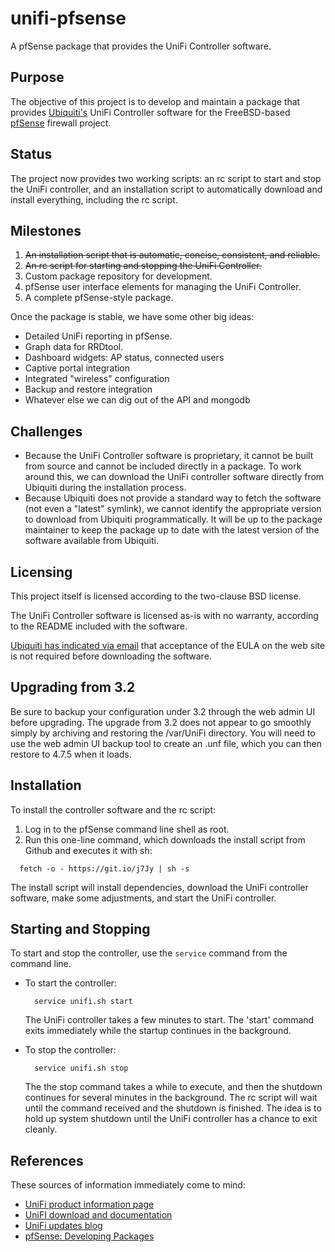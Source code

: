 unifi-pfsense
=============

A pfSense package that provides the UniFi Controller software.

Purpose
-------

The objective of this project is to develop and maintain a package that provides [Ubiquiti's](http://www.ubnt.com/) UniFi Controller software for the FreeBSD-based [pfSense](http://www.pfsense.org/) firewall project.

Status
------

The project now provides two working scripts: an rc script to start and stop the UniFi controller, and an installation script to automatically download and install everything, including the rc script.

Milestones
----------

1. ~~An installation script that is automatic, concise, consistent, and reliable.~~
2. ~~An rc script for starting and stopping the UniFi Controller.~~
3. Custom package repository for development.
4. pfSense user interface elements for managing the UniFi Controller.
5. A complete pfSense-style package.

Once the package is stable, we have some other big ideas:

- Detailed UniFi reporting in pfSense.
- Graph data for RRDtool.
- Dashboard widgets: AP status, connected users
- Captive portal integration
- Integrated "wireless" configuration
- Backup and restore integration
- Whatever else we can dig out of the API and mongodb

Challenges
----------

- Because the UniFi Controller software is proprietary, it cannot be built from source and cannot be included directly in a package. To work around this, we can download the UniFi controller software directly from Ubiquiti during the installation process.
- Because Ubiquiti does not provide a standard way to fetch the software (not even a "latest" symlink), we cannot identify the appropriate version to download from Ubiquiti programmatically. It will be up to the package maintainer to keep the package up to date with the latest version of the software available from Ubiquiti.

Licensing
---------

This project itself is licensed according to the two-clause BSD license.

The UniFi Controller software is licensed as-is with no warranty, according to the README included with the software.

[Ubiquiti has indicated via email](https://github.com/gozoinks/unifi-pfsense/wiki/Tacit-Approval) that acceptance of the EULA on the web site is not required before downloading the software.

Upgrading from 3.2
------------------

Be sure to backup your configuration under 3.2 through the web admin UI before upgrading. The upgrade from 3.2 does not appear to go smoothly simply by archiving and restoring the /var/UniFi directory. You will need to use the web admin UI backup tool to create an .unf file, which you can then restore to 4.7.5 when it loads.

Installation
------------

To install the controller software and the rc script:

1. Log in to the pfSense command line shell as root.
2. Run this one-line command, which downloads the install script from Github and executes it with sh:

  ```
    fetch -o - https://git.io/j7Jy | sh -s
  ```

The install script will install dependencies, download the UniFi controller software, make some adjustments, and start the UniFi controller.

Starting and Stopping
---------------------

To start and stop the controller, use the `service` command from the command line.

- To start the controller:

  ```
    service unifi.sh start
  ```
  The UniFi controller takes a few minutes to start. The 'start' command exits immediately while the startup continues in the background.

- To stop the controller:

  ```
    service unifi.sh stop
  ```
  The the stop command takes a while to execute, and then the shutdown continues for several minutes in the background. The rc script will wait until the command received and the shutdown is finished. The idea is to hold up system shutdown until the UniFi controller has a chance to exit cleanly.

References
----------

These sources of information immediately come to mind:

- [UniFi product information page](http://www.ubnt.com/unifi#UnifiSoftware)
- [UniFI download and documentation](http://www.ubnt.com/download#UniFi:AP)
- [UniFi updates blog](http://community.ubnt.com/t5/UniFi-Updates-Blog/bg-p/Blog_UniFi)
- [pfSense: Developing Packages](https://doc.pfsense.org/index.php/Developing_Packages)
